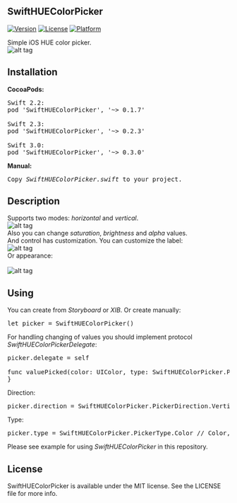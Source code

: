 ## SwiftHUEColorPicker

[![Version](https://img.shields.io/cocoapods/v/SwiftHUEColorPicker.svg?style=flat)](http://cocoadocs.org/docsets/SwiftHUEColorPicker)
[![License](https://img.shields.io/cocoapods/l/SwiftHUEColorPicker.svg?style=flat)](http://cocoadocs.org/docsets/SwiftHUEColorPicker)
[![Platform](https://img.shields.io/cocoapods/p/SwiftHUEColorPicker.svg?style=flat)](http://cocoadocs.org/docsets/SwiftHUEColorPicker)

Simple iOS HUE color picker.</br>
![alt tag](https://raw.github.com/maximbilan/SwiftHUEColorPicker/master/img/img1.png)
## Installation
<b>CocoaPods:</b>
<pre>
Swift 2.2:
pod 'SwiftHUEColorPicker', '~> 0.1.7'

Swift 2.3:
pod 'SwiftHUEColorPicker', '~> 0.2.3'

Swift 3.0:
pod 'SwiftHUEColorPicker', '~> 0.3.0'
</pre>
<b>Manual:</b>
<pre>
Copy <i>SwiftHUEColorPicker.swift</i> to your project.
</pre>

## Description
Supports two modes: <i>horizontal</i> and <i>vertical</i>.</br>
![alt tag](https://raw.github.com/maximbilan/SwiftHUEColorPicker/master/img/img2.png)
</br>Also you can change <i>saturation</i>, <i>brightness</i> and <i>alpha</i> values.
</br>And control has customization. You can customize the label:</br>
![alt tag](https://raw.github.com/maximbilan/SwiftHUEColorPicker/master/img/img3.png)
</br>Or appearance:</br>
</br>
![alt tag](https://raw.github.com/maximbilan/SwiftHUEColorPicker/master/img/img4.png)
## Using
You can create from <i>Storyboard</i> or <i>XIB</i>. Or create manually:
<pre>
let picker = SwiftHUEColorPicker()
</pre>

For handling changing of values you should implement protocol <i>SwiftHUEColorPickerDelegate</i>:
<pre>
picker.delegate = self

func valuePicked(color: UIColor, type: SwiftHUEColorPicker.PickerType) {
}
</pre>

Direction:
<pre>
picker.direction = SwiftHUEColorPicker.PickerDirection.Vertical // Vertical, Horizontal
</pre>

Type:
<pre>
picker.type = SwiftHUEColorPicker.PickerType.Color // Color, Saturation, Brightness, Alpha
</pre>

Please see example for using <i>SwiftHUEColorPicker</i> in this repository.

## License

SwiftHUEColorPicker is available under the MIT license. See the LICENSE file for more info.
